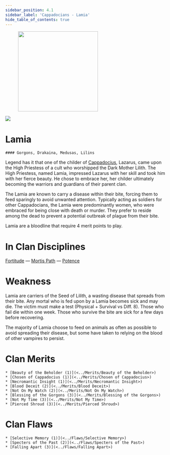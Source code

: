 ```yaml
---
sidebar_position: 4.1
sidebar_label: 'Cappadocians - Lamia'
hide_table_of_contents: true
---
```

<figure className="float-right-img">
  <img src="/img/priestess.png" width='250px' />
  <figcaption style={{ fontSize: '0.85em', color: '#666', textAlign: 'center' }}>

  </figcaption>
</figure>

<img src="/img/clanlogos/lamia.png" className="icon-img" />

# Lamia
    #### Gorgons, Drakaina, Medusas, Lilins

Legend has it that one of the childer of [Cappadocius](./Cappadocian), Lazarus, came upon the High Priestess of a cult who worshipped the Dark Mother Lilith. The High Priestess, named Lamia, impressed Lazarus with her skill and took him with her fierce beauty. He chose to embrace her, her childer ultimately becoming the warriors and guardians of their parent clan.

The Lamia are known to carry a disease within their bite, forcing them to feed sparingly to avoid unwanted attention. Typically acting as soldiers for other Cappadocians, the Lamia were predominantly women, who were embraced for being close with death or murder. They prefer to reside among the dead to prevent a potential outbreak of plague from their bite.

Lamia are a bloodline that require 4 merit points to play.

# In Clan Disciplines

[Fortitude](../Disciplines/Fortitude) — [Mortis Path](<../Disciplines/Mortis Path>) — [Potence](<../Disciplines/Potence>)

# Weakness

Lamia are carriers of the Seed of Lilith, a wasting disease that spreads from their bite. Any mortal who is fed upon by a Lamia becomes sick and may die. The victim must make a test (Physical + Survival vs Diff. 8). Those who fail die within one week. Those who survive the bite are sick for a few days before recovering.

The majority of Lamia choose to feed on animals as often as possible to avoid spreading their disease, but some have taken to relying on the blood of other vampires to persist.

# Clan Merits

    * [Beauty of the Beholder (1)](<../Merits/Beauty of the Beholder>)
    * [Chosen of Cappadocius (1)](<../Merits/Chosen of Cappadocius>)
    * [Necromantic Insight (1)](<../Merits/Necromantic Insight>)
    * [Blood Deceit (2)](<../Merits/Blood Deceit>)
    * [Not On My Watch (2)](<../Merits/Not On My Watch>)
    * [Blessing of the Gorgons (3)](<../Merits/Blessing of the Gorgons>)
    * [Not My Time (3)](<../Merits/Not My Time>)
    * [Pierced Shroud (3)](<../Merits/Pierced Shroud>)


# Clan Flaws

    * [Selective Memory (1)](<../Flaws/Selective Memory>)
    * [Specters of the Past (2)](<../Flaws/Specters of the Past>)
    * [Falling Apart (3)](<../Flaws/Falling Apart>)
